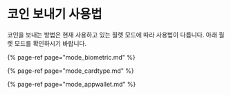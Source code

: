 # 코인 보내기 사용법

코인을 보내는 방법은 현재 사용하고 있는 월렛 모드에 따라 사용법이 다릅니다. 아래 월렛 모드를 확인하시기 바랍니다.

{% page-ref page="mode\_biometric.md" %}

{% page-ref page="mode\_cardtype.md" %}

{% page-ref page="mode\_appwallet.md" %}



